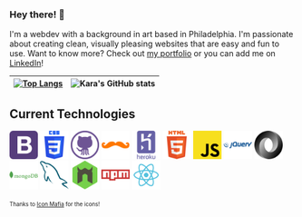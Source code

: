### Hey there! 👋

I'm a webdev with a background in art based in Philadelphia. I'm passionate about creating clean, visually pleasing websites that are easy and fun to use. Want to know more? Check out [my portfolio](https://karajsch.github.io/) or you can add me on [LinkedIn](https://www.linkedin.com/in/karajsch/)!

| [![Top Langs](https://github-readme-stats.vercel.app/api/top-langs/?username=karajsch)](https://github.com/karajsch/github-readme-stats) | ![Kara's GitHub stats](https://github-readme-stats.vercel.app/api?username=karajsch&show_icons=true) |
| :--------------------------------------------------------------------------------------------------------------------------------------: | :--------------------------------------------------------------------------------------------------: |

## Current Technologies

<img src="./icons/bootstrap.png" height="50" alt="Bootstrap"> <img src="./icons/css.png" height="50" alt="CSS"> <img src="./icons/github.png" height="50" alt="GitHub"> <img src="./icons/handlebars.png" height="50" alt="Handlebars"> <img src="./icons/heroku.png" height="50" alt="Heroku"> <img src="./icons/html.png" height="50" alt="HTML5"> <img src="./icons/javascript.png" height="50" alt="JavaScript"> <img src="./icons/jquery.png" height="50" alt="JQuery"> <img src="./icons/json.png" height="50" alt="JSON"> <img src="./icons/mongodb.png" height="50" alt="MongoDB"> <img src="./icons/mysql.png" height="50" alt="MySQL"> <img src="./icons/nodemon.png" height="50" alt="NodeMon"> <img src="./icons/npm.png" height="50" alt="NPM"> <img src="./icons/react.png" height="50" alt="React">

<sub><sup>Thanks to [Icon Mafia](https://iconscout.com/contributors/icon-mafia/icons) for the icons!</sup></sub>

